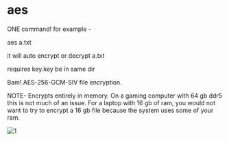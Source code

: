 # aes

ONE command! for example -

aes a.txt

it will auto encrypt or decrypt a.txt

requires key.key be in same dir

Bam! AES-256-GCM-SIV file encryption.



NOTE-  Encrypts entirely in memory. On a gaming computer with 64 gb ddr5 this is not much of an issue. For a laptop with 16 gb of ram, you would not want to try to encrypt a 16 gb file because the system uses some of your ram. 

![1](https://github.com/user-attachments/assets/59cf4aa1-2936-499a-847d-8427b56c320e)
